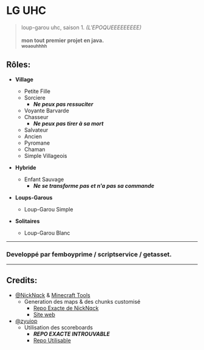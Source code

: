 # LG UHC
> loup-garou uhc, saison 1. *(L'EPOQUEEEEEEEEE)* <br></br>
> **mon tout premier projet en java. <br><sub>woaouhhhh**</sub></br>

## Rôles:
- **Village**
  - Petite Fille
  - Sorciere
    - ***Ne peux pas ressuciter***
  - Voyante Barvarde
  - Chasseur
      - ***Ne peux pas tirer à sa mort***
  - Salvateur
  - Ancien
  - Pyromane
  - Chaman
  - Simple Villageois

- **Hybride**
  - Enfant Sauvage
    - ***Ne se transforme pas et n'a pas sa commande***

- **Loups-Garous**
  - Loup-Garou Simple
  
- **Solitaires**
  - Loup-Garou Blanc

---
### Developpé par femboyprime / scriptservice / getasset.
---
## Credits:
- [@NickNqck](https://github.com/NickNqck) & [Minecraft Tools](https://minecraft.tools/fr/)
  - Generation des maps & des chunks customisé
    - [Repo Exacte de NickNqck](https://github.com/NickNqck/UHC_Meetup/tree/e25019b9c64826181e202db3dc8094e946304c7c)
    - [Site web](https://minecraft.tools/fr/custom.php)
- [@zyuiop](https://github.com/zyuiop)
  - Utilisation des scoreboards
    - ***REPO EXACTE INTROUVABLE***
    - [Repo Utilisable](https://github.com/zyuiop/OpenUHC/blob/master/src/main/java/net/zyuiop/openUHC/ScoreboardManager.java)

